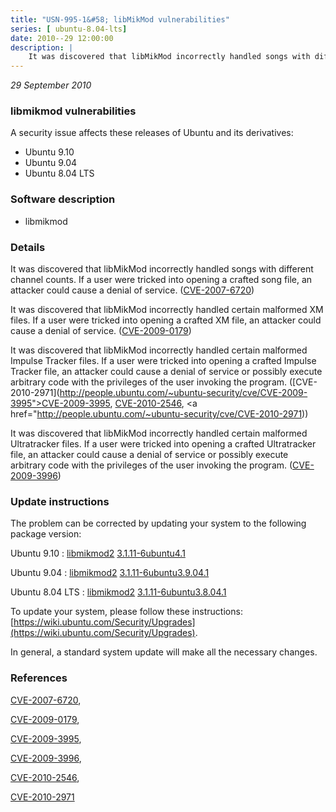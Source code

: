 ```yaml
---
title: "USN-995-1&#58; libMikMod vulnerabilities"
series: [ ubuntu-8.04-lts]
date: 2010--29 12:00:00
description: |
    It was discovered that libMikMod incorrectly handled songs with different channel counts. If a user were tricked into opening a crafted song file, an attacker could cause a denial of service. ([CVE-2007-6720](http://people.ubuntu.com/~ubuntu-security/cve/CVE-2007-6720))
--- 
```

 
 

*29 September 2010*

### libmikmod vulnerabilities

A security issue affects these releases of Ubuntu and its derivatives:

* Ubuntu 9.10
* Ubuntu 9.04
* Ubuntu 8.04 LTS

### Software description

* libmikmod 

### Details

It was discovered that libMikMod incorrectly handled songs with different channel counts. If a user were tricked into opening a crafted song file, an attacker could cause a denial of service. ([CVE-2007-6720](http://people.ubuntu.com/~ubuntu-security/cve/CVE-2007-6720))

It was discovered that libMikMod incorrectly handled certain malformed XM files. If a user were tricked into opening a crafted XM file, an attacker could cause a denial of service. ([CVE-2009-0179](http://people.ubuntu.com/~ubuntu-security/cve/CVE-2009-0179))

It was discovered that libMikMod incorrectly handled certain malformed Impulse Tracker files. If a user were tricked into opening a crafted Impulse Tracker file, an attacker could cause a denial of service or possibly execute arbitrary code with the privileges of the user invoking the program. ([CVE-2010-2971](http://people.ubuntu.com/~ubuntu-security/cve/CVE-2009-3995">CVE-2009-3995</a>, <a href="http://people.ubuntu.com/~ubuntu-security/cve/CVE-2010-2546">CVE-2010-2546</a>, <a href="http://people.ubuntu.com/~ubuntu-security/cve/CVE-2010-2971))

It was discovered that libMikMod incorrectly handled certain malformed Ultratracker files. If a user were tricked into opening a crafted Ultratracker file, an attacker could cause a denial of service or possibly execute arbitrary code with the privileges of the user invoking the program. ([CVE-2009-3996](http://people.ubuntu.com/~ubuntu-security/cve/CVE-2009-3996)) 

### Update instructions

The problem can be corrected by updating your system to the following package version:

Ubuntu 9.10
 : [libmikmod2](https://launchpad.net/ubuntu/+source/libmikmod) <span> [3.1.11-6ubuntu4.1](https://launchpad.net/ubuntu/+source/libmikmod/3.1.11-6ubuntu4.1) </span> 

Ubuntu 9.04
 : [libmikmod2](https://launchpad.net/ubuntu/+source/libmikmod) <span> [3.1.11-6ubuntu3.9.04.1](https://launchpad.net/ubuntu/+source/libmikmod/3.1.11-6ubuntu3.9.04.1) </span> 

Ubuntu 8.04 LTS
 : [libmikmod2](https://launchpad.net/ubuntu/+source/libmikmod) <span> [3.1.11-6ubuntu3.8.04.1](https://launchpad.net/ubuntu/+source/libmikmod/3.1.11-6ubuntu3.8.04.1) </span> 

To update your system, please follow these instructions: [https://wiki.ubuntu.com/Security/Upgrades](https://wiki.ubuntu.com/Security/Upgrades).

In general, a standard system update will make all the necessary changes. 

### References

 
 [CVE-2007-6720](http://people.ubuntu.com/~ubuntu-security/cve/CVE-2007-6720), 

 [CVE-2009-0179](http://people.ubuntu.com/~ubuntu-security/cve/CVE-2009-0179), 

 [CVE-2009-3995](http://people.ubuntu.com/~ubuntu-security/cve/CVE-2009-3995), 

 [CVE-2009-3996](http://people.ubuntu.com/~ubuntu-security/cve/CVE-2009-3996), 

 [CVE-2010-2546](http://people.ubuntu.com/~ubuntu-security/cve/CVE-2010-2546), 

 [CVE-2010-2971](http://people.ubuntu.com/~ubuntu-security/cve/CVE-2010-2971)
 

